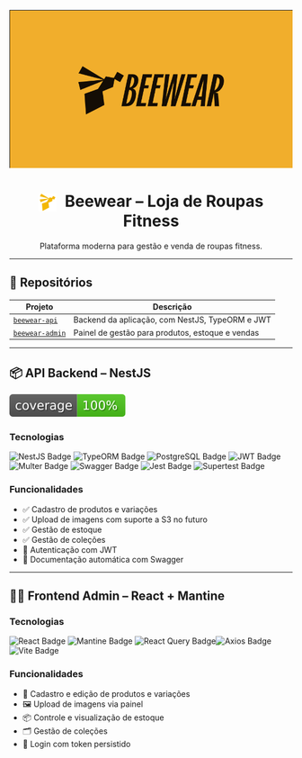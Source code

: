 <p align="center">
  <img src=".github/assets/capa.png" alt="Beewear Banner" />
</p>

<h1 align="center">
  <img src=".github/assets/icone.png" alt="BeeWear Icon" width="32" style="vertical-align: middle; margin-right: 8px;" />
  Beewear – Loja de Roupas Fitness
</h1>

<p align="center">
  Plataforma moderna para gestão e venda de roupas fitness.<br />
</p>

---

## 📁 Repositórios

| Projeto                                              | Descrição                                        |
| ---------------------------------------------------- | ------------------------------------------------ |
| [`beewear-api`](#-api-backend---nestjs)              | Backend da aplicação, com NestJS, TypeORM e JWT  |
| [`beewear-admin`](#-frontend-admin---react--mantine) | Painel de gestão para produtos, estoque e vendas |

---

## 📦 API Backend – NestJS

<p align="left">
  <img src=".github/assets/coverage-badge.svg" alt="Coverage Badge" />
</p>

### Tecnologias

<p> <img src="https://img.shields.io/badge/NestJS-E0234E?style=for-the-badge&logo=nestjs&logoColor=white" alt="NestJS Badge" /> <img src="https://img.shields.io/badge/TypeORM-262626?style=for-the-badge&logo=typeorm&logoColor=white" alt="TypeORM Badge" /> <img src="https://img.shields.io/badge/PostgreSQL-4169E1?style=for-the-badge&logo=postgresql&logoColor=white" alt="PostgreSQL Badge" /> <img src="https://img.shields.io/badge/JWT-000000?style=for-the-badge&logo=jsonwebtokens&logoColor=white" alt="JWT Badge" /> <img src="https://img.shields.io/badge/Multer-4B5563?style=for-the-badge" alt="Multer Badge" /> <img src="https://img.shields.io/badge/Swagger-85EA2D?style=for-the-badge&logo=swagger&logoColor=black" alt="Swagger Badge" /> <img src="https://img.shields.io/badge/Jest-C21325?style=for-the-badge&logo=jest&logoColor=white" alt="Jest Badge" /> <img src="https://img.shields.io/badge/Supertest-000000?style=for-the-badge" alt="Supertest Badge" /> </p>

### Funcionalidades

- ✅ Cadastro de produtos e variações
- ✅ Upload de imagens com suporte a S3 no futuro
- ✅ Gestão de estoque
- ✅ Gestão de coleções
- 🔐 Autenticação com JWT
- 📄 Documentação automática com Swagger

---

## 🧑‍💻 Frontend Admin – React + Mantine

### Tecnologias

<p> <img src="https://img.shields.io/badge/React-61DAFB?style=for-the-badge&logo=react&logoColor=black" alt="React Badge" /> <img src="https://img.shields.io/badge/Mantine-339AF0?style=for-the-badge" alt="Mantine Badge" /> <img src="https://img.shields.io/badge/React_Query-FF4154?style=for-the-badge&logo=reactquery&logoColor=white" alt="React Query Badge" /><img src="https://img.shields.io/badge/Axios-5A29E4?style=for-the-badge" alt="Axios Badge" /> <img src="https://img.shields.io/badge/Vite-646CFF?style=for-the-badge&logo=vite&logoColor=white" alt="Vite Badge" /> </p>

### Funcionalidades

- 🧾 Cadastro e edição de produtos e variações
- 🖼️ Upload de imagens via painel
- 📦 Controle e visualização de estoque
- 🗂️ Gestão de coleções
- 🔐 Login com token persistido